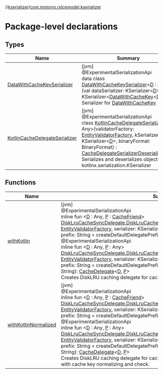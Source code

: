 //[kserializer](../../index.md)/[com.motorro.rxlcemodel.kserializer](index.md)

# Package-level declarations

## Types

| Name | Summary |
|---|---|
| [DataWithCacheKeySerializer](-data-with-cache-key-serializer/index.md) | [jvm]<br>@ExperimentalSerializationApi<br>data class [DataWithCacheKeySerializer](-data-with-cache-key-serializer/index.md)&lt;[D](-data-with-cache-key-serializer/index.md) : Any&gt;(val dataSerializer: KSerializer&lt;[D](-data-with-cache-key-serializer/index.md)&gt;) : KSerializer&lt;[DataWithCacheKey](../../../cache/cache/com.motorro.rxlcemodel.cache/-data-with-cache-key/index.md)&lt;[D](-data-with-cache-key-serializer/index.md)&gt;&gt; <br>Serializer for [DataWithCacheKey](../../../cache/cache/com.motorro.rxlcemodel.cache/-data-with-cache-key/index.md) |
| [KotlinCacheDelegateSerializer](-kotlin-cache-delegate-serializer/index.md) | [jvm]<br>@ExperimentalSerializationApi<br>class [KotlinCacheDelegateSerializer](-kotlin-cache-delegate-serializer/index.md)&lt;[D](-kotlin-cache-delegate-serializer/index.md) : Any&gt;(validatorFactory: [EntityValidatorFactory](../../../cache/cache/com.motorro.rxlcemodel.cache.entity/-entity-validator-factory/index.md), kSerializer: KSerializer&lt;[D](-kotlin-cache-delegate-serializer/index.md)&gt;, binaryFormat: BinaryFormat) : [CacheDelegateSerializerDeserializer](../../../cache/cache/com.motorro.rxlcemodel.cache/-cache-delegate-serializer-deserializer/index.md)&lt;[D](-kotlin-cache-delegate-serializer/index.md)&gt; <br>Serializes and deserializes objects with kotlinx.serialization.KSerializer |

## Functions

| Name | Summary |
|---|---|
| [withKotlin](with-kotlin.md) | [jvm]<br>@ExperimentalSerializationApi<br>inline fun &lt;[D](with-kotlin.md) : Any, [P](with-kotlin.md) : [CacheFriend](../../../cache/cache/com.motorro.rxlcemodel.cache/-cache-friend/index.md)&gt; [DiskLruCacheSyncDelegate.DiskLruCacheProvider](../../../disklrucache/disklrucache/com.motorro.rxlcemodel.disklrucache/-disk-lru-cache-sync-delegate/-disk-lru-cache-provider/index.md).[withKotlin](with-kotlin.md)(validatorFactory: [EntityValidatorFactory](../../../cache/cache/com.motorro.rxlcemodel.cache.entity/-entity-validator-factory/index.md), serializer: KSerializer&lt;[D](with-kotlin.md)&gt;, binaryFormat: BinaryFormat = Cbor, prefix: String = createDefaultDelegatePrefix(D::class.java)): [CacheDelegate](../../../cache/cache/com.motorro.rxlcemodel.cache/-cache-delegate/index.md)&lt;[D](with-kotlin.md), [P](with-kotlin.md)&gt;<br>@ExperimentalSerializationApi<br>inline fun &lt;[D](with-kotlin.md) : Any, [P](with-kotlin.md) : Any&gt; [DiskLruCacheSyncDelegate.DiskLruCacheProvider](../../../disklrucache/disklrucache/com.motorro.rxlcemodel.disklrucache/-disk-lru-cache-sync-delegate/-disk-lru-cache-provider/index.md).[withKotlin](with-kotlin.md)(validatorFactory: [EntityValidatorFactory](../../../cache/cache/com.motorro.rxlcemodel.cache.entity/-entity-validator-factory/index.md), serializer: KSerializer&lt;[D](with-kotlin.md)&gt;, binaryFormat: BinaryFormat = Cbor, prefix: String = createDefaultDelegatePrefix(D::class.java), crossinline stringify: [P](with-kotlin.md).() -&gt; String): [CacheDelegate](../../../cache/cache/com.motorro.rxlcemodel.cache/-cache-delegate/index.md)&lt;[D](with-kotlin.md), [P](with-kotlin.md)&gt;<br>Creates DiskLRU caching delegate for cache-service that accepts Kotlin-serializable data |
| [withKotlinNormalized](with-kotlin-normalized.md) | [jvm]<br>@ExperimentalSerializationApi<br>inline fun &lt;[D](with-kotlin-normalized.md) : Any, [P](with-kotlin-normalized.md) : [CacheFriend](../../../cache/cache/com.motorro.rxlcemodel.cache/-cache-friend/index.md)&gt; [DiskLruCacheSyncDelegate.DiskLruCacheProvider](../../../disklrucache/disklrucache/com.motorro.rxlcemodel.disklrucache/-disk-lru-cache-sync-delegate/-disk-lru-cache-provider/index.md).[withKotlinNormalized](with-kotlin-normalized.md)(validatorFactory: [EntityValidatorFactory](../../../cache/cache/com.motorro.rxlcemodel.cache.entity/-entity-validator-factory/index.md), serializer: KSerializer&lt;[D](with-kotlin-normalized.md)&gt;, binaryFormat: BinaryFormat = Cbor, prefix: String = createDefaultDelegatePrefix(D::class.java)): [CacheDelegate](../../../cache/cache/com.motorro.rxlcemodel.cache/-cache-delegate/index.md)&lt;[D](with-kotlin-normalized.md), [P](with-kotlin-normalized.md)&gt;<br>@ExperimentalSerializationApi<br>inline fun &lt;[D](with-kotlin-normalized.md) : Any, [P](with-kotlin-normalized.md) : Any&gt; [DiskLruCacheSyncDelegate.DiskLruCacheProvider](../../../disklrucache/disklrucache/com.motorro.rxlcemodel.disklrucache/-disk-lru-cache-sync-delegate/-disk-lru-cache-provider/index.md).[withKotlinNormalized](with-kotlin-normalized.md)(validatorFactory: [EntityValidatorFactory](../../../cache/cache/com.motorro.rxlcemodel.cache.entity/-entity-validator-factory/index.md), serializer: KSerializer&lt;[D](with-kotlin-normalized.md)&gt;, binaryFormat: BinaryFormat = Cbor, prefix: String = createDefaultDelegatePrefix(D::class.java), crossinline stringify: [P](with-kotlin-normalized.md).() -&gt; String): [CacheDelegate](../../../cache/cache/com.motorro.rxlcemodel.cache/-cache-delegate/index.md)&lt;[D](with-kotlin-normalized.md), [P](with-kotlin-normalized.md)&gt;<br>Creates DiskLRU caching delegate for cache-service that accepts Kotlin-serializable data with cache key normalizing and check. |
